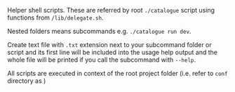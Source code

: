 Helper shell scripts. These are referred by root `./catalogue` script using functions from `/lib/delegate.sh`.

Nested folders means subcommands e.g. `./catalogue run dev`.

Create text file with `.txt` extension next to your subcommand folder or script and its first line will be included
into the usage help output and the whole file will be printed if you call the subcommand with `--help`.

All scripts are executed in context of the root project folder (i.e. refer to `conf` directory as )